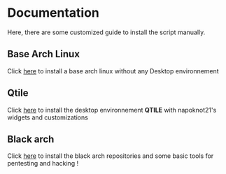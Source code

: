 # Documentation

Here, there are some customized guide to install the script manually.

## Base Arch Linux
Click [here](archLinuxInstallionGuide.md) to install a base arch linux without any Desktop environnement

## Qtile
Click [here](desktopConfig.md) to install the desktop environnement **QTILE** with napoknot21's widgets and customizations

## Black arch
Click [here](blackArchInstallionGuide.md) to install the black arch repositories and some basic tools for pentesting and hacking !
